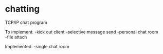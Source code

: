# chatting

TCP/IP chat program

To implement:
  -kick out client
  -selective message send
  -personal chat room
  -file attach

Implemented:
  -single chat room
